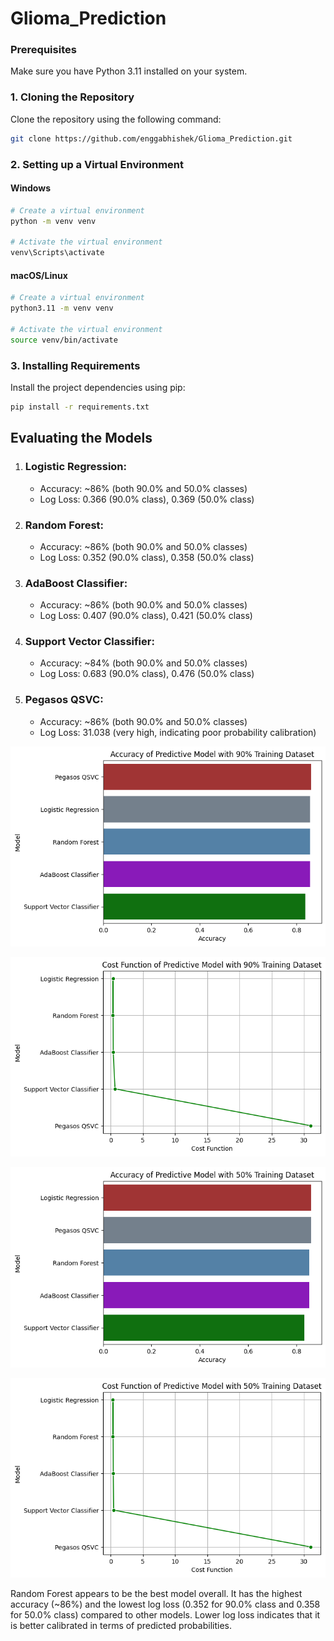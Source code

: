 # Glioma_Prediction

### Prerequisites

Make sure you have Python 3.11 installed on your system.

### 1. Cloning the Repository

Clone the repository using the following command:

```bash
git clone https://github.com/enggabhishek/Glioma_Prediction.git
```

### 2. Setting up a Virtual Environment

#### Windows

```bash
# Create a virtual environment
python -m venv venv

# Activate the virtual environment
venv\Scripts\activate
```

#### macOS/Linux

```bash
# Create a virtual environment
python3.11 -m venv venv

# Activate the virtual environment
source venv/bin/activate
```

### 3. Installing Requirements

Install the project dependencies using pip:

```bash
pip install -r requirements.txt
```

## Evaluating the Models

1. ### Logistic Regression:
    - Accuracy: ~86% (both 90.0% and 50.0% classes)
    - Log Loss: 0.366 (90.0% class), 0.369 (50.0% class)

2. ### Random Forest:
    - Accuracy: ~86% (both 90.0% and 50.0% classes)
    - Log Loss: 0.352 (90.0% class), 0.358 (50.0% class)

3. ### AdaBoost Classifier:
    - Accuracy: ~86% (both 90.0% and 50.0% classes)
    - Log Loss: 0.407 (90.0% class), 0.421 (50.0% class)

4. ### Support Vector Classifier:
    - Accuracy: ~84% (both 90.0% and 50.0% classes)
    - Log Loss: 0.683 (90.0% class), 0.476 (50.0% class)

5. ### Pegasos QSVC:
    - Accuracy: ~86% (both 90.0% and 50.0% classes)
    - Log Loss: 31.038 (very high, indicating poor probability calibration)


![alt text](Accuracy90%.png)

![alt text](CostFunction90%.png)

![alt text](Accuracy50%.png)

![alt text](CostFunction50%.png)


Random Forest appears to be the best model overall. It has the highest accuracy (~86%) and the lowest log loss (0.352 for 90.0% class and 0.358 for 50.0% class) compared to other models. Lower log loss indicates that it is better calibrated in terms of predicted probabilities.